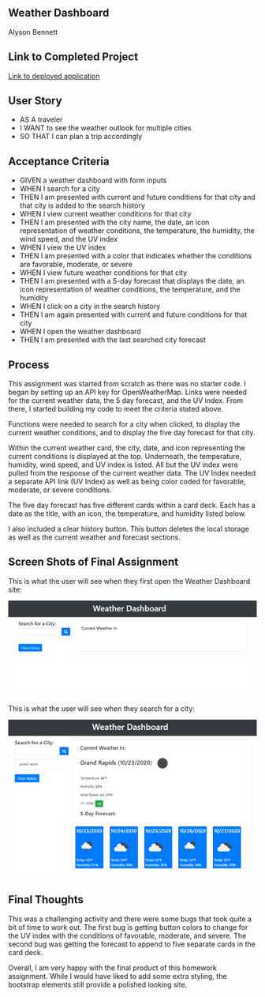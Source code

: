 ## Weather Dashboard

Alyson Bennett

## Link to Completed Project

[Link to deployed application](https://alysonbennett.github.io/WeatherDashboard.github.io/)

## User Story

- AS A traveler
- I WANT to see the weather outlook for multiple cities
- SO THAT I can plan a trip accordingly

## Acceptance Criteria

- GIVEN a weather dashboard with form inputs
- WHEN I search for a city
- THEN I am presented with current and future conditions for that city and that city is added to the search history
- WHEN I view current weather conditions for that city
- THEN I am presented with the city name, the date, an icon representation of weather conditions, the temperature, the humidity, the wind speed, and the UV index
- WHEN I view the UV index
- THEN I am presented with a color that indicates whether the conditions are favorable, moderate, or severe
- WHEN I view future weather conditions for that city
- THEN I am presented with a 5-day forecast that displays the date, an icon representation of weather conditions, the temperature, and the humidity
- WHEN I click on a city in the search history
- THEN I am again presented with current and future conditions for that city
- WHEN I open the weather dashboard
- THEN I am presented with the last searched city forecast

## Process

This assignment was started from scratch as there was no starter code. I began by setting up an API key for OpenWeatherMap. Links were needed for the current weather data, the 5 day forecast, and the UV index. From there, I started building my code to meet the criteria stated above.

Functions were needed to search for a city when clicked, to display the current weather conditions, and to display the five day forecast for that city.

Within the current weather card, the city, date, and icon representing the current conditions is displayed at the top. Underneath, the temperature, humidity, wind speed, and UV index is listed. All but the UV index were pulled from the response of the current weather data. The UV Index needed a separate API link (UV Index) as well as being color coded for favorable, moderate, or severe conditions.

The five day forecast has five different cards within a card deck. Each has a date as the title, with an icon, the temperature, and humidity listed below.

I also included a clear history button. This button deletes the local storage as well as the current weather and forecast sections.

## Screen Shots of Final Assignment

This is what the user will see when they first open the Weather Dashboard site:

![Landing Page](assets/ScreenShots/firstScreenShot.png)

This is what the user will see when they search for a city:

![Searched City](assets/ScreenShots/citySearch.png)

## Final Thoughts

This was a challenging activity and there were some bugs that took quite a bit of time to work out. The first bug is getting button colors to change for the UV index with the conditions of favorable, moderate, and severe. The second bug was getting the forecast to append to five separate cards in the card deck.

Overall, I am very happy with the final product of this homework assignment. While I would have liked to add some extra styling, the bootstrap elements still provide a polished looking site.
